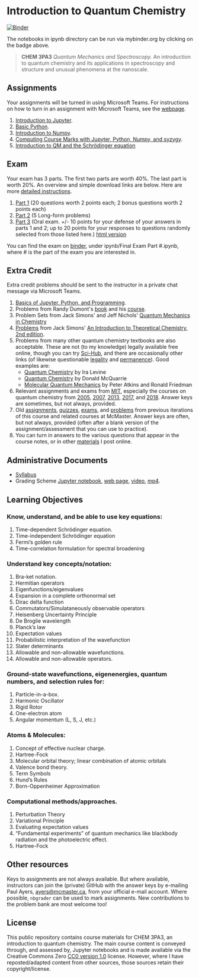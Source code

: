 # Introduction to Quantum Chemistry

[![Binder](https://mybinder.org/badge_logo.svg)](https://mybinder.org/v2/gh/PaulWAyers/IntroQChem/HEAD)

The notebooks in ipynb directory can be run via mybinder.org by clicking on the badge above.

> **CHEM 3PA3** *Quantum Mechanics and Spectroscopy.* An introduction to quantum chemistry and its applications in spectroscopy and structure and unusual phenomena at the nanoscale.

## Assignments

Your assignments will be turned in using Microsoft Teams. For instructions on how to turn in an assignment with Microsoft Teams, see the [webpage](https://support.microsoft.com/en-us/office/turn-in-an-assignment-in-microsoft-teams-e25f383a-b747-4a0b-b6d5-a2845a52092b).

1. [Introduction to Jupyter](problems/Jupyter.md).
2. [Basic Python](problems/python.md).
3. [Introduction to Numpy](problems/numpy.md).
4. [Computing Course Marks with Jupyter, Python, Numpy, and syzygy](problems/syzygy.md).
5. [Introduction to QM and the Schr&ouml;dinger equation](problems/IntroQM.md) 

## Exam
Your exam has 3 parts. The first two parts are worth 40%. The last part is worth 20%. An overview and simple download links are below. Here are more [detailed instructions](problems/ExamInstructions.md).
1. [Part 1](ipynb/Final%20Exam%20Part%201.ipynb) (20 questions worth 2 points each; 2 bonus questions worth 2 points each)
2. [Part 2](ipynb/Final%20Exam%20Part%202.ipynb) (5 Long-form problems) 
3. [Part 3](ipynb/Final%20Exam%20Part%203.ipynb) (Oral exam. +/- 10 points for your defense of your answers in parts 1 and 2; up to 20 points for your responses to questions randomly selected from those listed here.) [html version](notes/html/Final%20Exam%20Part%203.html)
 
 You can find the exam on [binder](https://mybinder.org/v2/gh/PaulWAyers/IntroQChemProblems/HEAD), under ipynb/Final Exam Part #.ipynb, where # is the part of the exam you are interested in.

## Extra Credit

Extra credit problems should be sent to the instructor in a private chat message via Microsoft Teams.

1. [Basics of Jupyter, Python, and Programming](extracredit/programming.md).
1. Problems from Randy Dumont's [book](documents/DumontBook.pdf) and his [course](extracredit/DumontProblems.pdf).
1. Problem Sets from Jack Simons' and Jeff Nichols' [Quantum Mechanics in Chemistry](http://simons.hec.utah.edu/TheoryPage/BookPDF/TableofContents.html)
1. [Problems](http://simons.hec.utah.edu/ITCSecondEdition/Problems.pdf) from Jack Simons' [An Introduction to Theoretical Chemistry, 2nd edition](http://simons.hec.utah.edu/ITCSecondEdition/TableofContents.html).
1. Problems from many other quantum chemistry textbooks are also acceptable. These are not (to my knowledge) legally available free online, though you can try [Sci-Hub](https://en.wikipedia.org/wiki/Sci-Hub), and there are occasionally other links (of likewise questionable [legality](http://www.nanoer.net/d/img/Molecular%20Quantum%20Mechanics,%205th%20Edition.pdf) and [permanence](http://www.dll.cheminfinity.com/arks/wp-file/books/Ira-N.Levine-Quantum-Chemistry-Pearson-(2013)-cheminfinity.com.pdf)). Good examples are:
    - [Quantum Chemistry](https://www.pearson.com/us/higher-education/program/Levine-Quantum-Chemistry-7th-Edition/PGM78512.html) by Ira Levine
    - [Quantum Chemistry](http://www.mcquarriegeneralchemistry.com/mcqqc2.htm) by Donald McQuarrie
    - [Molecular Quantum Mechanics](https://global.oup.com/academic/product/molecular-quantum-mechanics-9780199541423?cc=ca&lang=en&) by Peter Atkins and Ronald Friedman
1. Relevant assignments and exams from [MIT](https://ocw.mit.edu/courses/chemistry/), especially the courses on quantum chemistry from [2005](https://ocw.mit.edu/courses/chemistry/5-73-introductory-quantum-mechanics-i-fall-2005/), [2007](https://ocw.mit.edu/courses/chemistry/5-61-physical-chemistry-fall-2007/), [2013](https://dspace.mit.edu/handle/1721.1/120336), [2017](https://ocw.mit.edu/courses/chemistry/5-61-physical-chemistry-fall-2017/), and [2018](https://ocw.mit.edu/courses/chemistry/5-73-quantum-mechanics-i-fall-2018/). Answer keys are sometimes, but not always, provided.
1. Old [assignments](https://github.com/PaulWAyers/IntroQChem/tree/main/extracredit/assignments?raw=true), [quizzes](https://github.com/PaulWAyers/IntroQChem/tree/main/extracredit/quizzes?raw=true), [exams](https://github.com/PaulWAyers/IntroQChem/tree/main/extracredit/exams?raw=true), and [problems](https://github.com/PaulWAyers/IntroQChem/tree/main/extracredit/problems?raw=true) from previous iterations of this course and related courses at McMaster. Answer keys are often, but not always, provided (often after a blank version of the assignment/assessment that you can use to practice).
1. You can turn in answers to the various questions that appear in the course notes, or in other [materials](documents/LinAlgAnalogy.pdf) I post online.

## Administrative Documents

- [Syllabus](documents/syllabus.pdf)
- Grading Scheme [Jupyter notebook](ipynb/GradingDemo.ipynb), [web page](ipynb/GradingDemo.html), [video](https://www.macvideo.ca/media/1_5jdntum9), [mp4](linkedFiles/gradesdemo.mp4).

## Learning Objectives
### Know, understand, and be able to use key equations:
1. Time-dependent Schrödinger equation.
2. Time-independent Schrödinger equation
3. Fermi’s golden rule
4. Time-correlation formulation for spectral broadening

### Understand key concepts/notation:
1. Bra-ket notation.
2. Hermitian operators
3. Eigenfunctions/eigenvalues
4. Expansion in a complete orthonormal set
5. Dirac delta function
6. Commutators/Simulataneously observable operators
7. Heisenberg Uncertainty Principle
8. De Broglie wavelength
9. Planck’s law
10. Expectation values
11. Probabilistic interpretation of the wavefunction
12. Slater determinants
13. Allowable and non-allowable wavefunctions.
14. Allowable and non-allowable operators.

### Ground-state wavefunctions, eigenenergies, quantum numbers, and selection rules for:
1. Particle-in-a-box.
2. Harmonic Oscillator
3. Rigid Rotor
4. One-electron atom
5. Angular momentum (L, S, J, etc.)

### Atoms & Molecules:
1. Concept of effective nuclear charge.
2. Hartree-Fock
3. Molecular orbital theory; linear combination of atomic orbitals
4. Valence bond theory.
5. Term Symbols
6. Hund’s Rules
7. Born-Oppenheimer Approximation

### Computational methods/approaches.
1. Perturbation Theory
2. Variational Principle
3. Evaluating expectation values
4. “Fundamental experiments” of quantum mechanics like blackbody radiation and the
photoelectric effect.
5. Hartree-Fock


## Other resources

Keys to assignments are not always available. But where available, instructors can join the (private) GitHub with the answer keys by e-mailing Paul Ayers, <ayers@mcmaster.ca>, from your official e-mail account. Where possible, `nbgrader` can be used to mark assignments. New contributions to the problem bank are most welcome too!

## License

This public repository contains course materials for CHEM 3PA3, an introduction to quantum chemistry. The main course content is conveyed through, and assessed by, Jupyter notebooks and is made available via the Creative Commons Zero [CC0 version 1.0](LICENSE) license. However, where I have reposted/adapted content from other sources, those sources retain their copyright/license.
